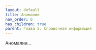 ```yaml
---
layout: default
title: Аномалии
nav_order: 6
has_children: true
parent: Глава 5. Справочная информация
---
```


Аномалии...	